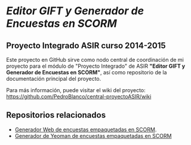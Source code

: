 # *Editor GIFT y Generador de Encuestas en SCORM*
## Proyecto Integrado ASIR curso 2014-2015

Este proyecto en GitHub sirve como nodo central de coordinación de mi proyecto para el módulo de "Proyecto Integrado" de ASIR **"Editor GIFT y Generador de Encuestas en SCORM"**, así como repositorio de la documentación principal del proyecto.

Para más información, puede visitar el wiki del proyecto: https://github.com/PedroBlanco/central-proyectoASIR/wiki

## Repositorios relacionados

* [Generador Web de encuestas empaquetadas en SCORM](https://github.com/PedroBlanco/scorm-encuesta).
* [Generador de Yeoman de encuestas empaquetadas en SCORM](https://github.com/PedroBlanco/generator-yo-scorm-encuesta)
